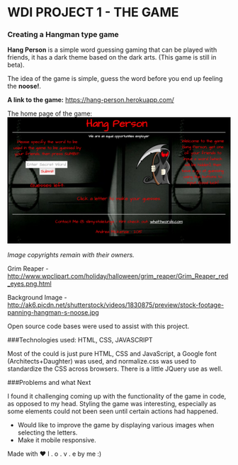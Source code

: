 # WDI PROJECT 1 - THE GAME

### Creating a Hangman type game

**Hang Person** is a simple word guessing gaming that can be played with friends, it has a dark theme based on the dark arts. (This game is still in beta).

The idea of the game is simple, guess the word before you end up feeling the **noose!**.

**A link to the game:** https://hang-person.herokuapp.com/

The home page of the game:
<img src="./images/Hang_Person_home_page.jpg">

*Image copyrights remain with their owners.*

Grim Reaper - 
http://www.wpclipart.com/holiday/halloween/grim_reaper/Grim_Reaper_red_eyes.png.html

Background Image - 
http://ak6.picdn.net/shutterstock/videos/1830875/preview/stock-footage-panning-hangman-s-noose.jpg

Open source code bases were used to assist with this project.

###Technologies used: 
HTML, CSS, JAVASCRIPT

Most of the could is just pure HTML, CSS and JavaScript, a Google font (Architects+Daughter) was used, and normalize.css was used to standardize the CSS across browsers.  There is a little JQuery use as well.

###Problems and what Next

I found it challenging coming up with the functionality of the game in code, as opposed to my head.
Styling the game was interesting, especially as some elements could not been seen until certain actions had happened.

* Would like to improve the game by displaying various images when selecting the letters.
* Make it mobile responsive.


Made with ❤️ l . o . v . e by me :)




